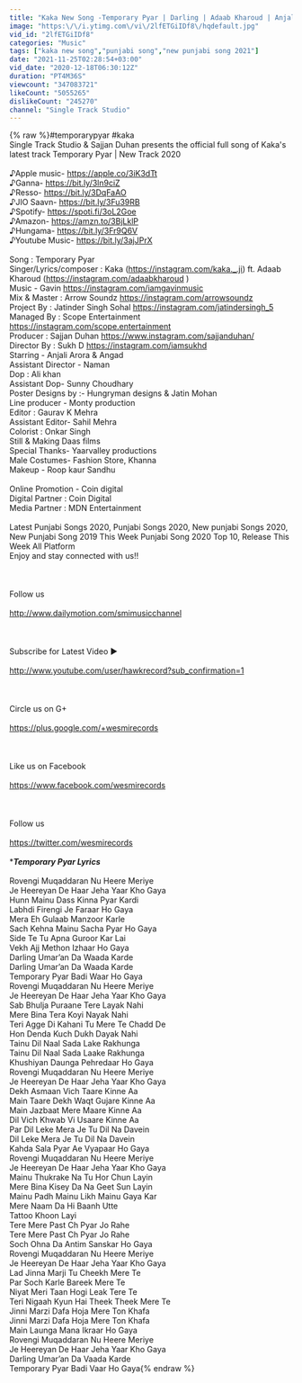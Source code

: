 ```yaml
---
title: "Kaka New Song -Temporary Pyar | Darling | Adaab Kharoud | Anjali Arora | New Punjabi Songs 2021"
image: "https:\/\/i.ytimg.com\/vi\/2lfETGiIDf8\/hqdefault.jpg"
vid_id: "2lfETGiIDf8"
categories: "Music"
tags: ["kaka new song","punjabi song","new punjabi song 2021"]
date: "2021-11-25T02:28:54+03:00"
vid_date: "2020-12-18T06:30:12Z"
duration: "PT4M36S"
viewcount: "347083721"
likeCount: "5055265"
dislikeCount: "245270"
channel: "Single Track Studio"
---
```

{% raw %}#temporarypyar #kaka<br />Single Track Studio &amp; Sajjan Duhan presents the official full song of Kaka's latest track Temporary Pyar | New Track 2020 <br /><br />♪Apple music- <a rel="nofollow" target="blank" href="https://apple.co/3iK3dTt">https://apple.co/3iK3dTt</a><br />♪Ganna- <a rel="nofollow" target="blank" href="https://bit.ly/3ln9ciZ">https://bit.ly/3ln9ciZ</a><br />♪Resso- <a rel="nofollow" target="blank" href="https://bit.ly/3DqFaAO">https://bit.ly/3DqFaAO</a><br />♪JIO Saavn- <a rel="nofollow" target="blank" href="https://bit.ly/3Fu39RB">https://bit.ly/3Fu39RB</a><br />♪Spotify- <a rel="nofollow" target="blank" href="https://spoti.fi/3oL2Goe">https://spoti.fi/3oL2Goe</a><br />♪Amazon- <a rel="nofollow" target="blank" href="https://amzn.to/3BjLklP">https://amzn.to/3BjLklP</a><br />♪Hungama- <a rel="nofollow" target="blank" href="https://bit.ly/3Fr9Q6V">https://bit.ly/3Fr9Q6V</a><br />♪Youtube Music- <a rel="nofollow" target="blank" href="https://bit.ly/3ajJPrX">https://bit.ly/3ajJPrX</a><br /><br />Song : Temporary Pyar <br />Singer/Lyrics/composer : Kaka  (<a rel="nofollow" target="blank" href="https://instagram.com/kaka._.ji)">https://instagram.com/kaka._.ji)</a> ft. Adaab Kharoud (<a rel="nofollow" target="blank" href="https://instagram.com/adaabkharoud">https://instagram.com/adaabkharoud</a> )<br />Music - Gavin <a rel="nofollow" target="blank" href="https://instagram.com/iamgavinmusic">https://instagram.com/iamgavinmusic</a> <br />Mix &amp; Master : Arrow Soundz <a rel="nofollow" target="blank" href="https://instagram.com/arrowsoundz">https://instagram.com/arrowsoundz</a><br />Project By : Jatinder Singh Sohal <a rel="nofollow" target="blank" href="https://instagram.com/jatindersingh_5">https://instagram.com/jatindersingh_5</a><br />Managed By : Scope Entertainment <a rel="nofollow" target="blank" href="https://instagram.com/scope.entertainment">https://instagram.com/scope.entertainment</a><br />Producer : Sajjan Duhan <a rel="nofollow" target="blank" href="https://www.instagram.com/sajjanduhan/">https://www.instagram.com/sajjanduhan/</a><br />Director By : Sukh D  <a rel="nofollow" target="blank" href="https://instagram.com/iamsukhd">https://instagram.com/iamsukhd</a><br />Starring - Anjali Arora &amp; Angad <br />Assistant Director - Naman<br />Dop : Ali khan<br />Assistant Dop- Sunny Choudhary <br />Poster Designs by :- Hungryman designs &amp; Jatin Mohan<br />Line producer - Monty production<br />Editor : Gaurav K Mehra<br />Assistant Editor- Sahil Mehra<br />Colorist : Onkar Singh <br />Still &amp; Making Daas films<br />Special Thanks- Yaarvalley productions <br />Male Costumes- Fashion Store, Khanna <br />Makeup - Roop kaur Sandhu<br /><br />Online Promotion - Coin digital <br />Digital Partner : Coin Digital <br />Media Partner : MDN Entertainment <br /><br />Latest Punjabi Songs 2020, Punjabi Songs 2020, New punjabi Songs 2020, New Punjabi Song 2019 This Week Punjabi Song 2020 Top 10, Release This Week All Platform <br />Enjoy and stay connected with us!!<br /><br /><br /><br />Follow us <br /><br /><a rel="nofollow" target="blank" href="http://www.dailymotion.com/smimusicchannel">http://www.dailymotion.com/smimusicchannel</a><br /><br /><br /><br />Subscribe for Latest Video ► <br /><br /><a rel="nofollow" target="blank" href="http://www.youtube.com/user/hawkrecord?sub_confirmation=1">http://www.youtube.com/user/hawkrecord?sub_confirmation=1</a><br /><br /><br /><br />Circle us on G+<br /><br /><a rel="nofollow" target="blank" href="https://plus.google.com/+wesmirecords">https://plus.google.com/+wesmirecords</a><br /><br /><br /><br />Like us on Facebook<br /><br /><a rel="nofollow" target="blank" href="https://www.facebook.com/wesmirecords">https://www.facebook.com/wesmirecords</a><br /><br /><br /><br />Follow us<br /><br /><a rel="nofollow" target="blank" href="https://twitter.com/wesmirecords">https://twitter.com/wesmirecords</a><br /><br />   ******Temporary Pyar Lyrics*****<br /><br />Rovengi Muqaddaran Nu Heere Meriye<br />Je Heereyan De Haar Jeha Yaar Kho Gaya<br />Hunn Mainu Dass Kinna Pyar Kardi<br />Labhdi Firengi Je Faraar Ho Gaya<br />Mera Eh Gulaab Manzoor Karle<br />Sach Kehna Mainu Sacha Pyar Ho Gaya<br />Side Te Tu Apna Guroor Kar Lai<br />Vekh Ajj Methon Izhaar Ho Gaya<br />Darling Umar’an Da Waada Karde<br />Darling Umar’an Da Waada Karde<br />Temporary Pyar Badi Waar Ho Gaya<br />Rovengi Muqaddaran Nu Heere Meriye<br />Je Heereyan De Haar Jeha Yaar Kho Gaya<br />Sab Bhulja Puraane Tere Layak Nahi<br />Mere Bina Tera Koyi Nayak Nahi<br />Teri Agge Di Kahani Tu Mere Te Chadd De<br />Hon Denda Kuch Dukh Dayak Nahi<br />Tainu Dil Naal Sada Lake Rakhunga<br />Tainu Dil Naal Sada Laake Rakhunga<br />Khushiyan Daunga Pehredaar Ho Gaya<br />Rovengi Muqaddaran Nu Heere Meriye<br />Je Heereyan De Haar Jeha Yaar Kho Gaya<br />Dekh Asmaan Vich Taare Kinne Aa<br />Main Taare Dekh Waqt Gujare Kinne Aa<br />Main Jazbaat Mere Maare Kinne Aa<br />Dil Vich Khwab Vi Usaare Kinne Aa<br />Par Dil Leke Mera Je Tu Dil Na Davein<br />Dil Leke Mera Je Tu Dil Na Davein<br />Kahda Sala Pyar Ae Vyapaar Ho Gaya<br />Rovengi Muqaddaran Nu Heere Meriye<br />Je Heereyan De Haar Jeha Yaar Kho Gaya<br />Mainu Thukrake Na Tu Hor Chun Layin<br />Mere Bina Kisey Da Na Geet Sun Layin<br />Mainu Padh Mainu Likh Mainu Gaya Kar<br />Mere Naam Da Hi Baanh Utte<br />Tattoo Khoon Layi<br />Tere Mere Past Ch Pyar Jo Rahe<br />Tere Mere Past Ch Pyar Jo Rahe<br />Soch Ohna Da Antim Sanskar Ho Gaya<br />Rovengi Muqaddaran Nu Heere Meriye<br />Je Heereyan De Haar Jeha Yaar Kho Gaya<br />Lad Jinna Marji Tu Cheekh Mere Te<br />Par Soch Karle Bareek Mere Te<br />Niyat Meri Taan Hogi Leak Tere Te<br />Teri Nigaah Kyun Hai Theek Theek Mere Te<br />Jinni Marzi Dafa Hoja Mere Ton Khafa<br />Jinni Marzi Dafa Hoja Mere Ton Khafa<br />Main Launga Mana Ikraar Ho Gaya<br />Rovengi Muqaddaran Nu Heere Meriye<br />Je Heereyan De Haar Jeha Yaar Kho Gaya<br />Darling Umar’an Da Vaada Karde<br />Temporary Pyar Badi Vaar Ho Gaya{% endraw %}
